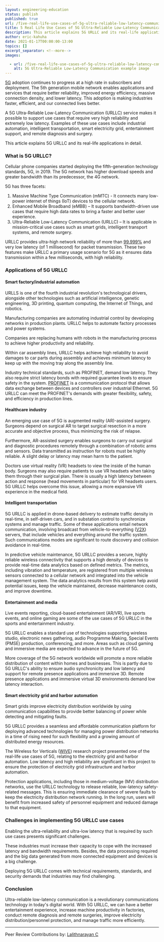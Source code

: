 ```yaml
---
layout: engineering-education
status: publish
published: true
url: /five-real-life-use-cases-of-5g-ultra-reliable-low-latency-communication-urllc/
title: 5 Real Life Use Cases of 5G Ultra-Reliable Low-Latency Communication (URLLC) 
description: This article explains 5G URLLC and its real-life applications in detail. 5G Ultra-Reliable Low-Latency Communication (URLLC) service makes it possible to support use cases that require very high reliability and extremely low latency.
author: eric-kahuha
date: 2021-01-17T00:00:00-13:00
topics: []
excerpt_separator: <!--more-->
images:

  - url: /five-real-life-use-cases-of-5g-ultra-reliable-low-latency-communication-urllc/hero.jpg
    alt: 5G Ultra-Reliable Low-Latency Communication example image
---
```

[5G](https://en.wikipedia.org/wiki/5G) adoption continues to progress at a high rate in subscribers and deployment. The 5th generation mobile network enables applications and services that require better reliability, improved energy efficiency, massive connection density, and lower latency. This adoption is making industries faster, efficient, and our connected lives better.
<!--more-->
A 5G Ultra-Reliable Low-Latency Communication (URLLC) service makes it possible to support use cases that require very high reliability and extremely low latency. Examples of these use cases include industrial automation, intelligent transportation, smart electricity grid, entertainment support, and remote diagnosis and surgery.

This article explains 5G URLLC and its real-life applications in detail.

### What is 5G URLLC?
Cellular phone companies started deploying the fifth-generation technology standards, 5G, in 2019. The 5G network has higher download speeds and greater bandwidth than its predecessor, the 4G network.

5G has three facets:
1. Massive Machine Type Communication (mMTC) - It connects many low-power internet of things (IoT) devices to the cellular network.
2. Enhanced Mobile Broadband (eMBB) – It supports bandwidth-driven use cases that require high data rates to bring a faster and better user experience.
3. Ultra-Reliable Low-Latency Communication (URLLC) – It is applicable in mission-critical use cases such as smart grids, intelligent transport systems, and remote surgery.

URLLC provides ultra-high network reliability of more than [99.999%](https://www.3gpp.org/news-events/2088-5g-for-the-connected-world) and very low latency (of 1 millisecond) for packet transmission. These two features make URLLC a primary usage scenario for 5G as it ensures data transmission within a few milliseconds, with high reliability.

### Applications of 5G URLLC

#### Smart factory/industrial automation
URLLS is one of the fourth industrial revolution's technological drivers, alongside other technologies such as artificial intelligence, genetic engineering, 3D printing, quantum computing, the Internet of Things, and robotics.

Manufacturing companies are automating industrial control by developing networks in production plants. URLLC helps to automate factory processes and power systems.

Companies are replacing humans with robots in the manufacturing process to achieve higher productivity and reliability.

Within car assembly lines, URLLC helps achieve high reliability to avoid damages to car parts during assembly and achieves minimum latency to keep up with the moving tray along the assembly line.

Industry technical standards, such as PROFINET, demand low latency. They also require strict latency bonds with required guarantee levels to ensure safety in the system. [PROFINET](https://en.wikipedia.org/wiki/PROFINET) is a communication protocol that allows data exchange between devices and controllers over industrial Ethernet. 5G URLLC can meet the PROFINET's demands with greater flexibility, safety, and efficiency in production lines.

#### Healthcare industry
An emerging use case of 5G is augmented reality (AR)-assisted surgery. Surgeons depend on surgical AR to target surgical resection in a more accurate and objective process, thus minimizing the risk of relapse.

Furthermore, AR-assisted surgery enables surgeons to carry out surgical and diagnostic procedures remotely through a combination of robotic arms and sensors. Data transmitted as instruction for robots must be highly reliable. A slight delay or latency may mean harm to the patient.

Doctors use virtual reality (VR) headsets to view the inside of the human body. Surgeons may also require patients to use VR headsets when taking them through their surgical plan. There is usually a high latency between action and response (head movements in particular) for VR headsets users. 5G URLLC helps overcome this issue, allowing a more expansive VR experience in the medical field.

#### Intelligent transportation
5G URLLC is applied in drone-based delivery to estimate traffic density in real-time, in self-driven cars, and in substation control to synchronize systems and manage traffic. Some of these applications entail network communication, involving broadcast from vehicle-to-everything ([V2X](https://corporatefinanceinstitute.com/resources/knowledge/other/vehicle-to-everything-v2x/)) servers, that include vehicles and everything around the traffic system. Such communications modes are significant to route discovery and collision avoidance in real-time.

In predictive vehicle maintenance, 5G URLLC provides a secure, highly reliable wireless connectivity that supports a high density of devices to provide real-time data analytics based on defined metrics. The metrics, including vibration and temperature, are registered from multiple wireless sensors connected to a cellular network and integrated into the vehicle management system. The data analytics results from this system help avoid potential issues, keep the vehicle maintained, decrease maintenance costs, and improve downtime.

#### Entertainment and media
Live events reporting, cloud-based entertainment (AR/VR), live sports events, and online gaming are some of the use cases of 5G URLLC in the sports and entertainment industry.

5G URLLC enables a standard use of technologies supporting wireless studio, electronic news gathering, audio Programme Making, Special Events (PMSE) production, conferencing, and more. Areas such as cloud gaming and immersive media are expected to advance in the future of 5G.

More coverage of the 5G network worldwide will promote a more reliable distribution of content within homes and businesses. This is partly due to 5G URLLC's ability to ensure audio synchronicity and low latency and support for remote presence applications and immersive 3D. Remote presence applications and immersive virtual 3D environments demand low latency interaction.

#### Smart electricity grid and harbor automation
Smart grids improve electricity distribution worldwide by using communication capabilities to provide better balancing of power while detecting and mitigating faults.

5G URLLC provides a seamless and affordable communication platform for deploying advanced technologies for managing power distribution networks in a time of rising need for such flexibility and a growing amount of distributed energy resources.

The Wireless for Verticals ([WIVE](https://wive.turkuamk.fi/)) research project presented one of the real-life use cases of 5G, relating to the electricity grid and harbor automation. Low latency and high reliability are significant in this project to ensure the protection of electricity grid infrastructure and harbor automation.

Protection applications, including those in medium-voltage (MV) distribution networks, use the URLLC technology to release reliable, low-latency safety-related messages. This is ensuring immediate clearance of severe faults to keep the electricity distribution network running. In the long run, users will benefit from increased safety of personnel equipment and reduced damage to that equipment.

### Challenges in implementing 5G URLLC use cases
Enabling the ultra-reliability and ultra-low latency that is required by such use cases presents significant challenges.

These industries must increase their capacity to cope with the increased latency and bandwidth requirements. Besides, the data processing required and the big data generated from more connected equipment and devices is a big challenge.

Deploying 5G URLLC comes with technical requirements, standards, and security demands that industries may find challenging.

### Conclusion
Ultra-reliable low-latency communication is a revolutionary communications technology in today's digital world. With 5G URLLC, we can have a better entertainment experience, increase machine productivity in factories, conduct remote diagnosis and remote surgeries, improve electricity distribution/personnel protection, and manage traffic more efficiently.

---
Peer Review Contributions by: [Lalithnarayan C](/authors/lalithnarayan-c/)
